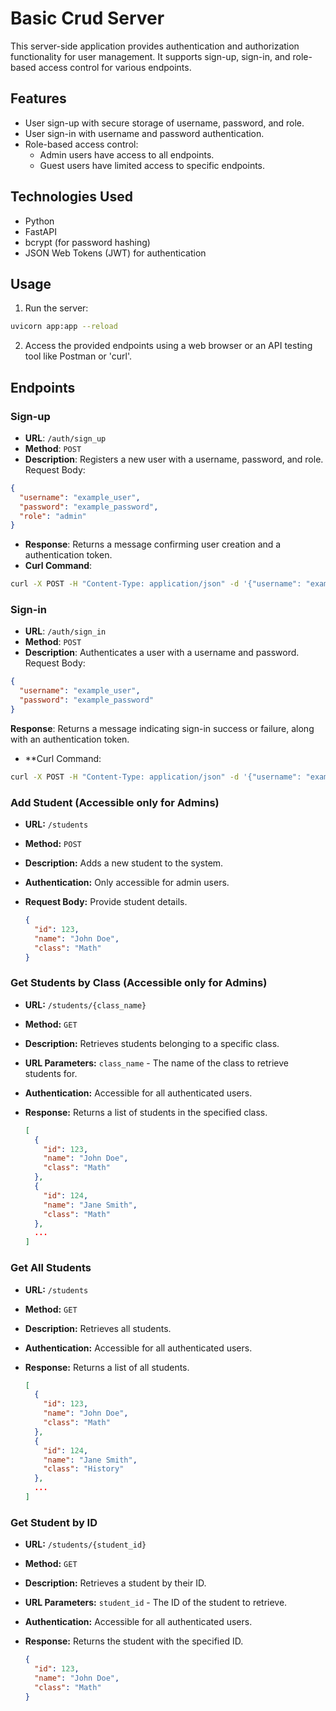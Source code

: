 # Basic Crud Server

This server-side application provides authentication and authorization functionality for user management. It supports sign-up, sign-in, and role-based access control for various endpoints.

## Features

- User sign-up with secure storage of username, password, and role.
- User sign-in with username and password authentication.
- Role-based access control:
  - Admin users have access to all endpoints.
  - Guest users have limited access to specific endpoints.

## Technologies Used

- Python
- FastAPI
- bcrypt (for password hashing)
- JSON Web Tokens (JWT) for authentication
  
## Usage
1. Run the server:
```bash
uvicorn app:app --reload
```
2. Access the provided endpoints using a web browser or an API testing tool like Postman or 'curl'.

## Endpoints
### Sign-up
* **URL**: `/auth/sign_up`
* **Method**: `POST`
* **Description**: Registers a new user with a username, password, and role.
Request Body:
```json
{
  "username": "example_user",
  "password": "example_password",
  "role": "admin"
}
```
* **Response**: Returns a message confirming user creation and a authentication token.
* **Curl Command**:
```bash
curl -X POST -H "Content-Type: application/json" -d '{"username": "example_user", "password": "example_password", "role": "admin"}' http://localhost:8000/auth/sign_up
```

### Sign-in
* **URL**: `/auth/sign_in`
* **Method**: `POST`
* **Description**: Authenticates a user with a username and password.
Request Body:
```json
{
  "username": "example_user",
  "password": "example_password"
}
```
**Response**: Returns a message indicating sign-in success or failure, along with an authentication token.
* **Curl Command:
```bash
curl -X POST -H "Content-Type: application/json" -d '{"username": "example_user", "password": "example_password"}' http://localhost:8000/auth/sign_in
```

### Add Student (Accessible only for Admins)

- **URL:** `/students`
- **Method:** `POST`
- **Description:** Adds a new student to the system.
- **Authentication:** Only accessible for admin users.
- **Request Body:** Provide student details.

  ```json
  {
    "id": 123,
    "name": "John Doe",
    "class": "Math"
  }


### Get Students by Class (Accessible only for Admins)

- **URL:** `/students/{class_name}`
- **Method:** `GET`
- **Description:** Retrieves students belonging to a specific class.
- **URL Parameters:** `class_name` - The name of the class to retrieve students for.
- **Authentication:** Accessible for all authenticated users.
- **Response:** Returns a list of students in the specified class.

  ```json
  [
    {
      "id": 123,
      "name": "John Doe",
      "class": "Math"
    },
    {
      "id": 124,
      "name": "Jane Smith",
      "class": "Math"
    },
    ...
  ]


### Get All Students

- **URL:** `/students`
- **Method:** `GET`
- **Description:** Retrieves all students.
- **Authentication:** Accessible for all authenticated users.
- **Response:** Returns a list of all students.

  ```json
  [
    {
      "id": 123,
      "name": "John Doe",
      "class": "Math"
    },
    {
      "id": 124,
      "name": "Jane Smith",
      "class": "History"
    },
    ...
  ]


### Get Student by ID

- **URL:** `/students/{student_id}`
- **Method:** `GET`
- **Description:** Retrieves a student by their ID.
- **URL Parameters:** `student_id` - The ID of the student to retrieve.
- **Authentication:** Accessible for all authenticated users.
- **Response:** Returns the student with the specified ID.

  ```json
  {
    "id": 123,
    "name": "John Doe",
    "class": "Math"
  }




